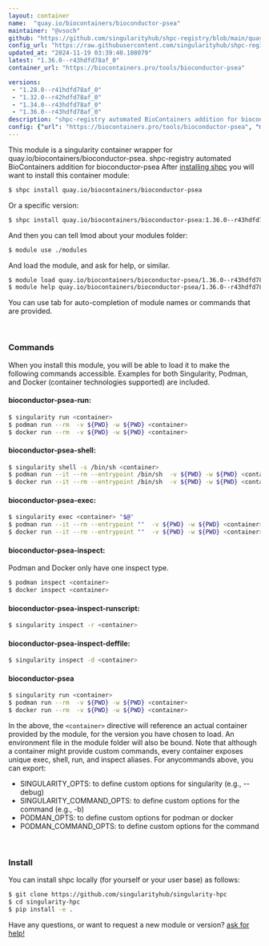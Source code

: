 ```yaml
---
layout: container
name:  "quay.io/biocontainers/bioconductor-psea"
maintainer: "@vsoch"
github: "https://github.com/singularityhub/shpc-registry/blob/main/quay.io/biocontainers/bioconductor-psea/container.yaml"
config_url: "https://raw.githubusercontent.com/singularityhub/shpc-registry/main/quay.io/biocontainers/bioconductor-psea/container.yaml"
updated_at: "2024-11-19 03:39:40.108079"
latest: "1.36.0--r43hdfd78af_0"
container_url: "https://biocontainers.pro/tools/bioconductor-psea"

versions:
 - "1.28.0--r41hdfd78af_0"
 - "1.32.0--r42hdfd78af_0"
 - "1.34.0--r43hdfd78af_0"
 - "1.36.0--r43hdfd78af_0"
description: "shpc-registry automated BioContainers addition for bioconductor-psea"
config: {"url": "https://biocontainers.pro/tools/bioconductor-psea", "maintainer": "@vsoch", "description": "shpc-registry automated BioContainers addition for bioconductor-psea", "latest": {"1.36.0--r43hdfd78af_0": "sha256:75a9071a595e02d9f9635d8d22e0e40664c85e8fe52c95b0ee124c4942dc580a"}, "tags": {"1.28.0--r41hdfd78af_0": "sha256:3c0826a387c94651164a928186e441b9a2aaf9b4300121a5fc57b5638d3152f5", "1.32.0--r42hdfd78af_0": "sha256:4b75a7517a65f0dab6611ed959f3553a4ea6c82f70d575474f423a992e108ef3", "1.34.0--r43hdfd78af_0": "sha256:ba69209b204d57bcae005849752816016f853318c593aa63175eb424a103da4a", "1.36.0--r43hdfd78af_0": "sha256:75a9071a595e02d9f9635d8d22e0e40664c85e8fe52c95b0ee124c4942dc580a"}, "docker": "quay.io/biocontainers/bioconductor-psea"}
---
```


This module is a singularity container wrapper for quay.io/biocontainers/bioconductor-psea.
shpc-registry automated BioContainers addition for bioconductor-psea
After [installing shpc](#install) you will want to install this container module:


```bash
$ shpc install quay.io/biocontainers/bioconductor-psea
```

Or a specific version:

```bash
$ shpc install quay.io/biocontainers/bioconductor-psea:1.36.0--r43hdfd78af_0
```

And then you can tell lmod about your modules folder:

```bash
$ module use ./modules
```

And load the module, and ask for help, or similar.

```bash
$ module load quay.io/biocontainers/bioconductor-psea/1.36.0--r43hdfd78af_0
$ module help quay.io/biocontainers/bioconductor-psea/1.36.0--r43hdfd78af_0
```

You can use tab for auto-completion of module names or commands that are provided.

<br>

### Commands

When you install this module, you will be able to load it to make the following commands accessible.
Examples for both Singularity, Podman, and Docker (container technologies supported) are included.

#### bioconductor-psea-run:

```bash
$ singularity run <container>
$ podman run --rm  -v ${PWD} -w ${PWD} <container>
$ docker run --rm  -v ${PWD} -w ${PWD} <container>
```

#### bioconductor-psea-shell:

```bash
$ singularity shell -s /bin/sh <container>
$ podman run --it --rm --entrypoint /bin/sh  -v ${PWD} -w ${PWD} <container>
$ docker run --it --rm --entrypoint /bin/sh  -v ${PWD} -w ${PWD} <container>
```

#### bioconductor-psea-exec:

```bash
$ singularity exec <container> "$@"
$ podman run --it --rm --entrypoint ""  -v ${PWD} -w ${PWD} <container> "$@"
$ docker run --it --rm --entrypoint ""  -v ${PWD} -w ${PWD} <container> "$@"
```

#### bioconductor-psea-inspect:

Podman and Docker only have one inspect type.

```bash
$ podman inspect <container>
$ docker inspect <container>
```

#### bioconductor-psea-inspect-runscript:

```bash
$ singularity inspect -r <container>
```

#### bioconductor-psea-inspect-deffile:

```bash
$ singularity inspect -d <container>
```



#### bioconductor-psea

```bash
$ singularity run <container>
$ podman run --rm  -v ${PWD} -w ${PWD} <container>
$ docker run --rm  -v ${PWD} -w ${PWD} <container>
```


In the above, the `<container>` directive will reference an actual container provided
by the module, for the version you have chosen to load. An environment file in the
module folder will also be bound. Note that although a container
might provide custom commands, every container exposes unique exec, shell, run, and
inspect aliases. For anycommands above, you can export:

 - SINGULARITY_OPTS: to define custom options for singularity (e.g., --debug)
 - SINGULARITY_COMMAND_OPTS: to define custom options for the command (e.g., -b)
 - PODMAN_OPTS: to define custom options for podman or docker
 - PODMAN_COMMAND_OPTS: to define custom options for the command

<br>

### Install

You can install shpc locally (for yourself or your user base) as follows:

```bash
$ git clone https://github.com/singularityhub/singularity-hpc
$ cd singularity-hpc
$ pip install -e .
```

Have any questions, or want to request a new module or version? [ask for help!](https://github.com/singularityhub/singularity-hpc/issues)